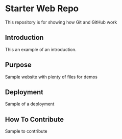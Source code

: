 # Starter Web Repo

This repository is for showing how Git and GitHub work

## Introduction

This an example of an introduction.

## Purpose

Sample website with plenty of files for demos

## Deployment

Sample of a deployment

## How To Contribute

Sample to contribute